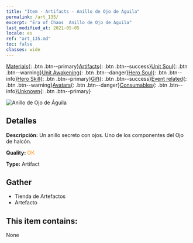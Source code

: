 ```yaml
---
title: "Item - Artifacts - Anillo de Ojo de Águila"
permalink: /art_135/
excerpt: "Era of Chaos  Anillo de Ojo de Águila"
last_modified_at: 2021-05-05
locale: es
ref: "art_135.md"
toc: false
classes: wide
---
```

 [Materials](/ItemsES/){: .btn .btn--primary}[Artifacts](/ItemsES/Artifacts/){: .btn .btn--success}[Unit Soul](/ItemsES/UnitSoul/){: .btn .btn--warning}[Unit Awakening](/ItemsES/UnitAwakening/){: .btn .btn--danger}[Hero Soul](/ItemsES/HeroSoul/){: .btn .btn--info}[Hero Skill](/ItemsES/HeroSkill/){: .btn .btn--primary}[Gift](/ItemsES/Gift/){: .btn .btn--success}[Event related](/ItemsES/Events/){: .btn .btn--warning}[Avatars](/ItemsES/Avatars/){: .btn .btn--danger}[Consumables](/ItemsES/Consumables/){: .btn .btn--info}[Unknown](/ItemsES/Unknown/){: .btn .btn--primary}

 ![Anillo de Ojo de Águila](/images/t/artifact_40334.png)

## Detalles
 **Descripción:** Un anillo secreto con ojos. Uno de los componentes del Ojo de halcón.

 **Quality:** <span style="color: #FF8C00">OK</span>

 **Type:** Artifact

## Gather

*    Tienda de Artefactos 
*    Artefacto 

## This item contains:

  None

